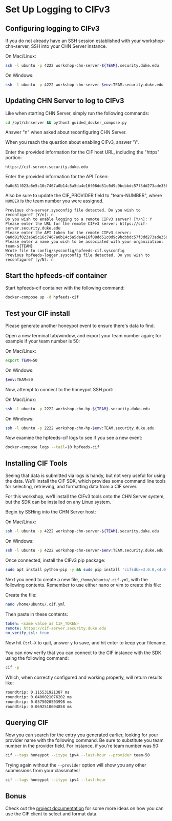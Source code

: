 Set Up Logging to CIFv3
=======================

## Configuring logging to CIFv3

If you do not already have an SSH session established with your workshop-chn-server, SSH into your CHN Server instance.

On Mac/Linux:
```bash
ssh -l ubuntu -p 4222 workshop-chn-server-${TEAM}.security.duke.edu 
```
On Windows:
```bash
ssh -l ubuntu -p 4222 workshop-chn-server-$env:TEAM.security.duke.edu 
```

## Updating CHN Server to log to CIFv3

Like when starting CHN Server, simply run the following commands:

```bash
cd /opt/chnserver && python3 guided_docker_compose.py
```

Answer "n" when asked about reconfiguring CHN Server.

When you reach the question about enabling CIFv3, answer 'Y'.

Enter the provided information for the CIF host URL, including the "https" portion:

```text
https://cif-server.security.duke.edu
```

Enter the provided information for the API Token:

```text
0a0d81f023a6e5c16c7467a0b14c5a5da4e16f08dd51c0d9c9bcbbdc57f3dd273ade35606245838a
```

Also be sure to update the CIF_PROVIDER field to "team-NUMBER", where `NUMBER` is the team number you were assigned.

```text
Previous chn-server.sysconfig file detected. Do you wish to reconfigure? [Y/n]: n
Do you wish to enable logging to a remote CIFv3 server? [Y/n]: Y
Please enter the URL for the remote CIFv3 server: https://cif-server.security.duke.edu
Please enter the API token for the remote CIFv3 server: 0a0d81f023a6e5c16c7467a0b14c5a5da4e16f08dd51c0d9c9bcbbdc57f3dd273ade35606245838a
Please enter a name you wish to be associated with your organization: team-${TEAM}
Wrote file to config/sysconfig/hpfeeds-cif.sysconfig
Previous hpfeeds-logger.sysconfig file detected. Do you wish to reconfigure? [y/N]: n
```

## Start the hpfeeds-cif container

Start hpfeeds-cif container with the following command:

```bash
docker-compose up -d hpfeeds-cif
```

## Test your CIF install

Please generate another honeypot event to ensure there's data to find.

Open a new terminal tab/window, and export your team number again; for example if your team number is 50:

On Mac/Linux:
```bash
export TEAM=50
```
On Windows:
```bash
$env:TEAM=50
```

Now, attempt to connect to the honeypot SSH port:

On Mac/Linux:
```bash
ssh -l ubuntu -p 2222 workshop-chn-hp-${TEAM}.security.duke.edu 
```
On Windows:
```bash
ssh -l ubuntu -p 2222 workshop-chn-hp-$env:TEAM.security.duke.edu 
```

Now examine the hpfeeds-cif logs to see if you see a new event:

```bash
docker-compose logs --tail=10 hpfeeds-cif
```

## Installing CIF Tools
Seeing that data is submitted via logs is handy, but not very useful for using the data. We'll install the CIF SDK, 
which provides some command line tools for selecting, retrieving, and formatting data from a CIF server.

For this workshop, we’ll install the CIFv3 tools onto the CHN Server system, but the SDK can be installed on any 
Linux system. 

Begin by SSHing into the CHN Server host:

On Mac/Linux:
```bash
ssh -l ubuntu -p 4222 workshop-chn-server-${TEAM}.security.duke.edu 
```
On Windows:
```bash
ssh -l ubuntu -p 4222 workshop-chn-server-$env:TEAM.security.duke.edu 
```

Once connected, install the CIFv3 pip package:

```bash 
sudo apt install python-pip -y && sudo pip install 'cifsdk>=3.0.0,<4.0'
```

Next you need to create a new file, `/home/ubuntu/.cif.yml`, with the following contents. Remember to use either nano
 or vim to create this file:

Create the file:
```bash
nano /home/ubuntu/.cif.yml
```

Then paste in these contents:
```yaml
token: <same value as CIF_TOKEN>
remote: https://cif-server.security.duke.edu
no_verify_ssl: true
```
Now hit `Ctrl-X` to quit, answer `y` to save, and hit enter to keep your filename.

You can now verify that you can connect to the CIF instance with the SDK using the following command:

```bash
cif -p
```
Which, when correctly configured and working properly, will return results like:
```bash
roundtrip: 0.115531921387 ms
roundtrip: 0.0400021076202 ms
roundtrip: 0.0375020503998 ms
roundtrip: 0.0692510604858 ms
```

## Querying CIF
Now you can search for the entry you generated earlier, looking for your provider name with the following command. Be
 sure to substitute you team number in the provider field. For instance, if you're team number was 50:
 
```bash
cif --tags honeypot --itype ipv4 --last-hour --provider team-50 
```

Trying again without the `--provider` option will show you any other submissions from your classmates!

```bash
cif --tags honeypot --itype ipv4 --last-hour
```
## Bonus

Check out the [project documentation](https://communityhoneynetwork.readthedocs.io/en/latest/hpfeeds-cif/#selecting-and-formatting-data) 
for some more ideas on how you can use the CIF client to select and format data.



